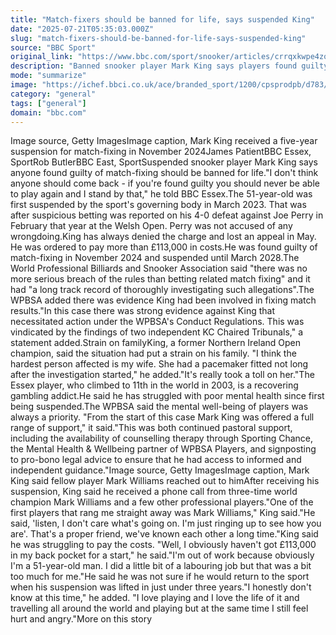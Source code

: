 ```yaml
---
title: "Match-fixers should be banned for life, says suspended King"
date: "2025-07-21T05:35:03.000Z"
slug: "match-fixers-should-be-banned-for-life-says-suspended-king"
source: "BBC Sport"
original_link: "https://www.bbc.com/sport/snooker/articles/crrqxkwpe4zo"
description: "Banned snooker player Mark King says players found guilty of match-fixing should be banned for life."
mode: "summarize"
image: "https://ichef.bbci.co.uk/ace/branded_sport/1200/cpsprodpb/d783/live/44be01b0-5e46-11f0-be82-117161087dc9.jpg"
category: "general"
tags: ["general"]
domain: "bbc.com"
---
```

<p>Image source, Getty ImagesImage caption, Mark King received a five-year suspension for match-fixing in November 2024James PatientBBC Essex, SportRob ButlerBBC East, SportSuspended snooker player Mark King says anyone found guilty of match-fixing should be banned for life."I don't think anyone should come back - if you're found guilty you should never be able to play again and I stand by that," he told BBC Essex.The 51-year-old was first suspended by the sport's governing body in March 2023. That was after suspicious betting was reported on his 4-0 defeat against Joe Perry in February that year at the Welsh Open. Perry was not accused of any wrongdoing.King has always denied the charge and lost an appeal in May. He was ordered to pay more than £113,000 in costs.He was found guilty of match-fixing in November 2024 and suspended until March 2028.The World Professional Billiards and Snooker Association said "there was no more serious breach of the rules than betting related match fixing" and it had "a long track record of thoroughly investigating such allegations".The WPBSA added there was evidence King had been involved in fixing match results."In this case there was strong evidence against King that necessitated action under the WPBSA's Conduct Regulations. This was vindicated by the findings of two independent KC Chaired Tribunals," a statement added.Strain on familyKing, a former Northern Ireland Open champion, said the situation had put a strain on his family. "I think the hardest person affected is my wife. She had a pacemaker fitted not long after the investigation started," he added."It's really took a toll on her."The Essex player, who climbed to 11th in the world in 2003, is a recovering gambling addict.He said he has struggled with poor mental health since first being suspended.The WPBSA said the mental well-being of players was always a priority. "From the start of this case Mark King was offered a full range of support," it said."This was both continued pastoral support, including the availability of counselling therapy through Sporting Chance, the Mental Health & Wellbeing partner of WPBSA Players, and signposting to pro-bono legal advice to ensure that he had access to informed and independent guidance."Image source, Getty ImagesImage caption, Mark King said fellow player Mark Williams reached out to himAfter receiving his suspension, King said he received a phone call from three-time world champion Mark Williams and a few other professional players."One of the first players that rang me straight away was Mark Williams," King said."He said, 'listen, I don't care what's going on. I'm just ringing up to see how you are'. That's a proper friend, we've known each other a long time."King said he was struggling to pay the costs. "Well, I obviously haven't got £113,000 in my back pocket for a start," he said."I'm out of work because obviously I'm a 51-year-old man. I did a little bit of a labouring job but that was a bit too much for me."He said he was not sure if he would return to the sport when his suspension was lifted in just under three years."I honestly don't know at this time," he added. "I love playing and I love the life of it and travelling all around the world and playing but at the same time I still feel hurt and angry."More on this story</p>
